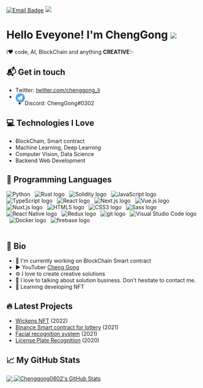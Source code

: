 [![Email Badge](https://img.shields.io/badge/-chenggong.ai.ml@gmail.com-c14438?style=flat-square&logo=Gmail&logoColor=white&link=mailto:chenggong.ai.ml@gmail.com)](mailto:chenggong.ai.ml@gmail.com)
![](https://komarev.com/ghpvc/?username=chenggong0602)

# Hello Eveyone! I'm ChengGong <img src="https://media.giphy.com/media/hvRJCLFzcasrR4ia7z/giphy.gif" width="25px">
I❤️ code, AI, BlockChain and anything **CREATIVE**✨
## 📬 Get in touch

- Twitter: [twitter.com/chenggong_li][2]
- <a href="https://t.me/ai2022meta/"><img align="left" src="https://raw.githubusercontent.com/black-wyvern-dev/black-wyvern-dev/main/images/telegram.svg" alt="Alex | Telegram" width="24px"/></a>
- Discord: ChengGong#0302


## 💻 Technologies I Love

- BlockChain, Smart contract
- Machine Learning, Deep Learning
- Computer Vision, Data Science
- Backend Web Development



## 📕 Programming Languages


<span>
  <img alt="Python" src="https://img.shields.io/badge/python%20-%2314354C.svg?&style=for-the-badge&logo=python&logoColor=white"/> 
  &nbsp;
  <img src="https://img.shields.io/badge/Rust-282C34?logo=Rust&logoColor=fff" alt="Rust logo" title="Rust" height="20" />
  &nbsp;
  <img src="https://img.shields.io/badge/Solidity-282C34?logo=Solidity&logoColor=ddd" alt="Solidity logo" title="Solidity" height="20" />
  &nbsp;
  <img src="https://img.shields.io/badge/JavaScript-282C34?logo=javascript&logoColor=F7DF1E" alt="JavaScript logo" title="JavaScript" height="20" />
  &nbsp;
  <img src="https://img.shields.io/badge/TypeScript-282C34?logo=typescript&logoColor=3178C6" alt="TypeScript logo" title="TypeScript" height="20" />
  &nbsp;
  <img src="https://img.shields.io/badge/React-282C34?logo=React&logoColor=61DBFB" alt="React logo" title="React" height="20" />
  &nbsp;
  <img src="https://img.shields.io/badge/Next.js-282C34?logo=Next.js&logoColor=111111" alt="Next.js logo" title="Next.js" height="20" />
  &nbsp;
  <img src="https://img.shields.io/badge/Vue.js-282C34?logo=Vue.js&logoColor=41B883" alt="Vue.js logo" title="Vue.js" height="20" />
  &nbsp;
  <img src="https://img.shields.io/badge/Nuxt.js-282C34?logo=Nuxt.js&logoColor=41B883" alt="Nuxt.js logo" title="Nuxt.js" height="20" />
  &nbsp;
  <img src="https://img.shields.io/badge/HTML5-282C34?logo=html5&logoColor=E34F26" alt="HTML5 logo" title="HTML5" height="20" />
  &nbsp;
  <img src="https://img.shields.io/badge/CSS3-282C34?logo=css3&logoColor=1572B6" alt="CSS3 logo" title="CSS3" height="20" />
  &nbsp;
  <img src="https://img.shields.io/badge/Sass-282C34?logo=Sass&logoColor=F5517F" alt="Sass logo" title="Sass" height="20" />
  &nbsp;
  <img src="https://img.shields.io/badge/React Native-282C34?logo=react&logoColor=61DAFB" alt="React Native logo" title="React Native" height="20" />
  &nbsp;
  <img src="https://img.shields.io/badge/Redux-282C34?logo=redux&logoColor=764ABC" alt="Redux logo" title="Redux" height="20" />
  &nbsp;
  <img src="https://img.shields.io/badge/git-282C34?logo=git&logoColor=F05032" alt="git logo" title="git" height="20" />
  &nbsp;
  <img src="https://img.shields.io/badge/VS%20Code-282C34?logo=visual-studio-code&logoColor=007ACC" alt="Visual Studio Code logo" title="Visual Studio Code" height="20" />
  &nbsp;
  <img src="https://img.shields.io/badge/docker-282C34?logo=Docker&logoColor=007ACC" alt="Docker logo" title="Docker" height="20" />
  &nbsp;
  <img src="https://img.shields.io/badge/firebase-282C34?logo=firebase&logoColor=FFCB2B" alt="firebase logo" title="firebase" height="20" />
  &nbsp;
  <br /><br />
</span>



## 📘 Bio

- 🏢 I'm currently working on BlockChain Smart contract 
- ▶ YouTuber [Cheng Gong](https://www.youtube.com/channel/UC39BTjruHVeb_dakcdis-0w/featured)
- ⚙️ I love to create creative solutions
- 💬 I love to talking about solution business. Don't hesitate to contact me.
- 🌱 Learning developing NFT 


## 🔥 Latest Projects
- [Wickens NFT](https://www.wickensnft.net) (2022)
- [Binance Smart contract for lottery](https://lottery-chenggong.netlify.app) (2021)
- [Facial recognition system](https://www.youtube.com/watch?v=TJNiJ28UbHI) (2021)
- [License Plate Recognition](https://www.youtube.com/watch?v=aCMP8waolR8) (2020)


## &#x1f4c8; My GitHub Stats

<a href="https://github.com/chenggong0602/chenggong0602">
  <img align="center" src="https://github-readme-stats.vercel.app/api/top-langs/?username=chenggong0602&hide=,objective-c&title_color=ffffff&text_color=c9cacc&icon_color=2bbc8a&bg_color=1d1f21" />
</a>

<a href="https://github.com/chenggong0602">
  <img align="center" src="https://github-readme-stats.vercel.app/api?username=ChengGong0602&theme=react&show_icons=true&line_height=27&count_private=true&hide=contribs,prs&cache_seconds=1&text_color=c9cacc&icon_color=2bbc8a&bg_color=1d1f21" alt="Chenggong0602's GitHub Stats" />
</a>

[1]: https://www.linkedin.com/in/chenggong-li-5331501aa
[2]: https://twitter.com/chenggong_li
